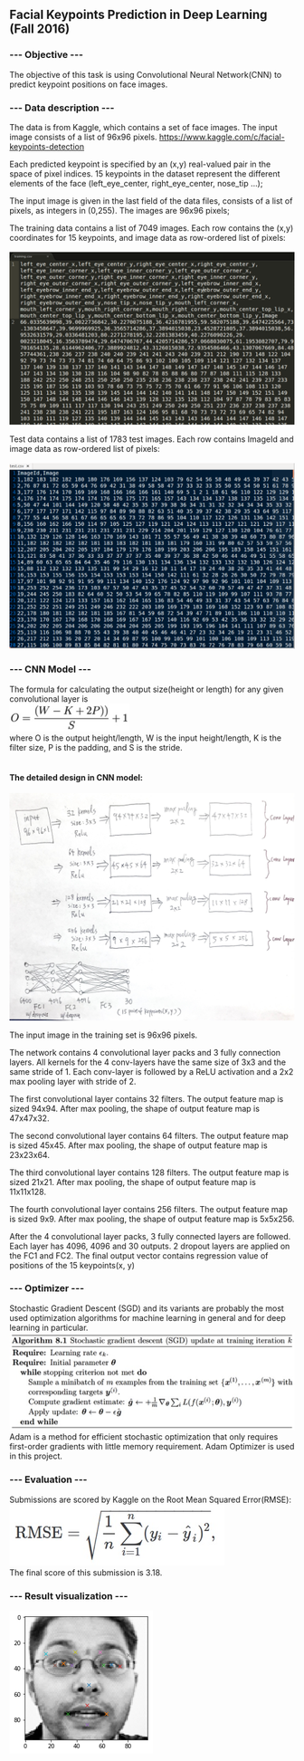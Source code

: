 ## Facial Keypoints Prediction in Deep Learning (Fall 2016)<br />

### --- Objective ---<br />
The objective of this task is using Convolutional Neural Network(CNN) to predict keypoint positions on face images.

### --- Data description ---<br />
The data is from Kaggle, which contains a set of face images. The input image consists of a list of 96x96 pixels. 
https://www.kaggle.com/c/facial-keypoints-detection

Each predicted keypoint is specified by an (x,y) real-valued pair in the space of pixel indices. 15 keypoints in the dataset represent the different elements of the face (left_eye_center, right_eye_center, nose_tip …);

The input image is given in the last field of the data files, consists of a list of pixels, as integers in (0,255). The images are 96x96 pixels;

The training data contains a list of 7049 images. Each row contains the (x,y) coordinates for 15 keypoints, and image data as row-ordered list of pixels:<br />  
![Alt text]( training_data.png?raw=true "")<br />  

Test data contains a list of 1783 test images. Each row contains ImageId and image data as row-ordered list of pixels:<br />  
![Alt text]( test_data.png?raw=true "")<br />  

### --- CNN Model ---<br />
The formula for calculating the output size(height or length) for any given convolutional layer is<br />
![Alt text]( cnn_layer_compute.jpg?raw=true "")<br />
where O is the output height/length, W is the input height/length, K is the filter size, P is the padding, and S is the stride.<br /><br />

#### The detailed design in CNN model:<br />
![Alt text]( cnn_model.jpg?raw=true "")<br />

The input image in the training set is 96x96 pixels.<br />

The network contains 4 convolutional layer packs and 3 fully connection layers. All kernels for the 4 conv-layers have the same size of 3x3 and the same stride of 1. Each conv-layer is followed by a ReLU activation and a 2x2 max pooling layer with stride of 2.<br />

The first convolutional layer contains 32 filters. The output feature map is sized 94x94. After max pooling, the shape of output feature map is 47x47x32.<br />

The second convolutional layer contains 64 filters. The output feature map is sized 45x45. After max pooling, the shape of output feature map is 23x23x64.<br />

The third convolutional layer contains 128 filters. The output feature map is sized 21x21. After max pooling, the shape of output feature map is 11x11x128.<br />

The fourth convolutional layer contains 256 filters. The output feature map is sized 9x9. After max pooling, the shape of output feature map is 5x5x256.<br />

After the 4 convolutional layer packs, 3 fully connected layers are followed. Each layer has 4096, 4096 and 30 outputs. 2 dropout layers are applied on the FC1 and FC2. The final output vector contains regression value of positions of the 15 keypoints(x, y) <br />

### --- Optimizer ---<br />
Stochastic Gradient Descent (SGD) and its variants are probably the most used optimization algorithms for machine learning in general and for deep learning in particular.<br />
![Alt text]( sgd.jpg?raw=true "")<br />
Adam is a method for efficient stochastic optimization that only requires first-order gradients with little memory requirement. Adam Optimizer is used in this project.

### --- Evaluation ---<br />
Submissions are scored by Kaggle on the Root Mean Squared Error(RMSE):<br />
![Alt text]( rmse.jpg?raw=true "")<br />
The final score of this submission is 3.18.<br />

### --- Result visualization ---<br />
![Alt text]( result.png?raw=true "")<br />
